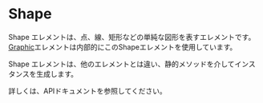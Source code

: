 # Shape

Shape エレメントは、点、線、矩形などの単純な図形を表すエレメントです。[Graphic](graphic.md)エレメントは内部的にこのShapeエレメントを使用しています。

Shape エレメントは、他のエレメントとは違い、静的メソッドを介してインスタンスを生成します。

詳しくは、APIドキュメントを参照してください。
